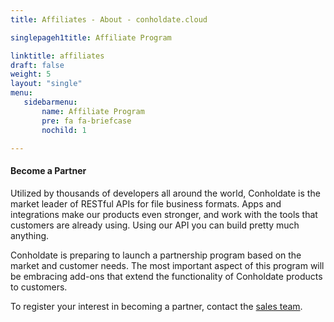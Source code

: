 ```yaml
---
title: Affiliates - About - conholdate.cloud

singlepageh1title: Affiliate Program

linktitle: affiliates
draft: false
weight: 5
layout: "single"
menu:
   sidebarmenu: 
       name: Affiliate Program
       pre: fa fa-briefcase
       nochild: 1

---
```


<div class="box1">

#### **Become a Partner**

Utilized by thousands of developers all around the world, Conholdate is the market leader of RESTful APIs for file business formats. Apps and integrations make our products even stronger, and work with the tools that customers are already using. Using our API you can build pretty much anything.

Conholdate is preparing to launch a partnership program based on the market and customer needs. The most important aspect of this program will be embracing add-ons that extend the functionality of Conholdate products to customers.

To register your interest in becoming a partner, contact the [sales team](/contact).

</div>